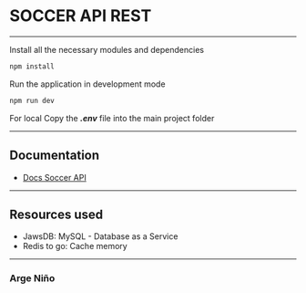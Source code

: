 # SOCCER API REST

---

Install all the necessary modules and dependencies

```bash
npm install
```

Run the application in development mode

```Bash
npm run dev
```

For local
Copy the **_.env_** file into the main project folder

---

## Documentation

- [Docs Soccer API](https://soccer-api-arge.herokuapp.com/api/docs/)

---

## Resources used

- JawsDB: MySQL - Database as a Service
- Redis to go: Cache memory

---

### Arge Niño
